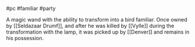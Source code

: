 #pc #familiar #party 

A magic wand with the ability to transform into a bird familiar. Once owned by [[Seldazaar Drumf]], and after he was killed by [[Vylle]] during the transformation with the lamp, it was picked up by [[Denver]] and remains in his possession.